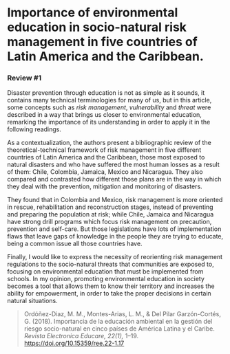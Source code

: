 #  Importance of environmental education in socio-natural risk management in five countries of Latin America and the Caribbean.
### Review #1

Disaster prevention through education is not as simple as it sounds, it contains many technical
terminologies for many of us, but in this article, some concepts such as *risk management*,
*vulnerability* and *threat* were described in a way that brings us closer to environmental education,
remarking the importance of its understanding in order to apply it in the following readings.

As a contextualization, the authors present a bibliographic review of the theoretical-technical
framework of risk management in five different countries of Latin America and the Caribbean, 
those most exposed to natural disasters and who have suffered the most human losses as a result 
of them: Chile, Colombia, Jamaica, Mexico and Nicaragua.  They also compared and contrasted how 
different those plans are in the way in which they deal with the prevention, mitigation and 
monitoring of disasters.

They found that in Colombia and Mexico, risk management is more oriented in rescue,
rehabilitation and reconstruction stages, instead of preventing and preparing the population at 
risk; while Chile, Jamaica and Nicaragua have strong drill programs which focus risk management
on precaution, prevention and self-care. But those legislations have lots of implementation flaws
that leave gaps of knowledge in the people they are trying to educate, being a common issue all 
those countries have.

Finally, I would like to express the necessity of reorienting risk management regulations to
the socio-natural threats that communities are exposed to, focusing on environmental education
that must be implemented from schools. In my opinion, promoting environmental education in society
becomes a tool that allows them to know their territory and increases the ability for empowerment,
in order to take the proper decisions in certain natural situations.

> Ordóñez-Diaz, M. M., Montes-Arias, L. M., & Del Pilar Garzón-Cortés, G. (2018). 
> Importancia de la educación ambiental en la gestión del riesgo socio-natural en cinco países de 
> América Latina y el Caribe. *Revista Electronica Educare, 22(1),* 1–19. 
> https://doi.org/10.15359/ree.22-1.17
